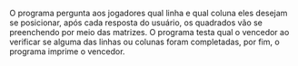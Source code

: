 O programa pergunta aos jogadores qual linha e qual coluna eles desejam se posicionar, após cada resposta do usuário, os quadrados vão se preenchendo por meio das matrizes. O programa testa qual o vencedor ao verificar se alguma das linhas ou colunas foram completadas, por fim, o programa imprime o vencedor.